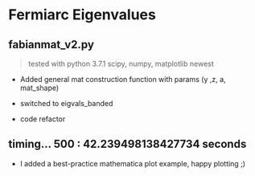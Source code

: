 # Fermiarc Eigenvalues

## fabianmat_v2.py
> tested with python 3.7.1
> scipy, numpy, matplotlib newest

* Added general mat construction function with params (y ,z, a, mat_shape)

* switched to eigvals_banded

* code refactor

timing...
500 : 42.239498138427734 seconds
----

* I added a best-practice mathematica plot example, happy plotting ;)
